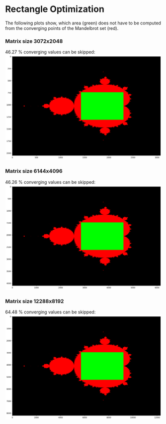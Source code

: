 # Rectangle Optimization
The following plots show, which area (green) does not have to be computed from the converging points of the Mandelbrot set (red).

### Matrix size 3072x2048
46.27 % converging values can be skipped:
![](./plots/line_rectangle_1024.png)

### Matrix size 6144x4096
46.26 % converging values can be skipped:
![](./plots/line_rectangle_2048.png)

### Matrix size 12288x8192
64.48 % converging values can be skipped:
![](./plots/line_rectangle_4096.png)
